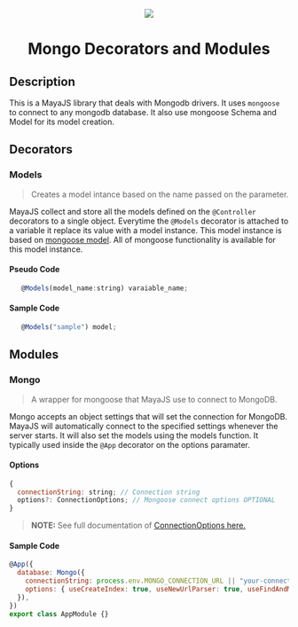 <p align="center"><img src="https://github.com/mayajs/maya/blob/master/maya.svg"></p>

<h1 align="center">Mongo Decorators and Modules</h1>

## Description

This is a MayaJS library that deals with Mongodb drivers. It uses `mongoose` to connect to any mongodb database. It also use mongoose Schema and Model for its model creation.

## Decorators

### Models

> Creates a model intance based on the name passed on the parameter.

MayaJS collect and store all the models defined on the `@Controller` decorators to a single object. Everytime the `@Models` decorator is attached to a variable it replace its value with a model instance. This model instance is based on [mongoose model](https://mongoosejs.com/docs/api/model.html). All of mongoose functionality is available for this model instance.

#### Pseudo Code

```javascript
   @Models(model_name:string) varaiable_name;
```

#### Sample Code

```javascript
   @Models("sample") model;
```

## Modules

### Mongo

> A wrapper for mongoose that MayaJS use to connect to MongoDB.

Mongo accepts an object settings that will set the connection for MongoDB. MayaJS will automatically connect to the specified settings whenever the server starts. It will also set the models using the models function. It typically used inside the `@App` decorator on the options paramater.

#### Options

```javascript
{
  connectionString: string; // Connection string
  options?: ConnectionOptions; // Mongoose connect options OPTIONAL
}
```

> **NOTE:** See full documentation of [ConnectionOptions here.](https://mongoosejs.com/docs/connections.html#options)

#### Sample Code

```javascript
@App({
  database: Mongo({
    connectionString: process.env.MONGO_CONNECTION_URL || "your-connection-string-here",
    options: { useCreateIndex: true, useNewUrlParser: true, useFindAndModify: false },
  }),
})
export class AppModule {}
```
